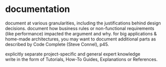 # documentation

document at various granularities, including the justifications behind design decisions.
document how business rules or non-functional requirements (like performance) impacted the argument and why.
for big applications & home-made architectures, you may want to document additional parts as described by Code Complete (Steve Connel), p45.

explicitly separate project-specific and general expert knowledge  
write in the form of Tutorials, How-To Guides, Explanations or References.

